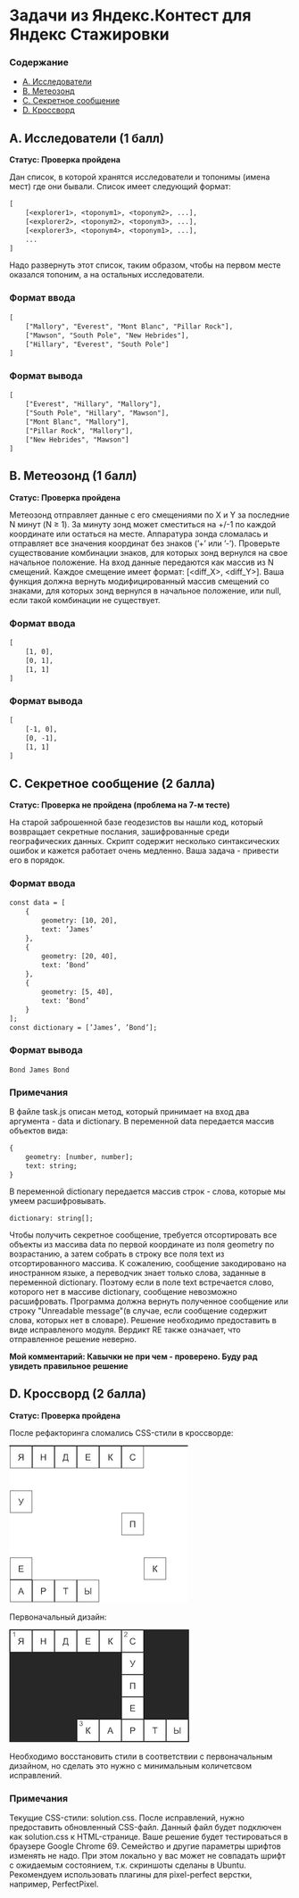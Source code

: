 # Задачи из Яндекс.Контест для Яндекс Стажировки

### Содержание

* [А. Исследователи](#explorers)
* [В. Метеозонд](#meteosond)
* [С. Секретное сообщение](#secret)
* [D. Кроссворд](#crossword)

<a name="explorers">

## A. Исследователи (1 балл)

</a>

**Статус: Проверка пройдена**

Дан список, в которой хранятся исследователи и топонимы (имена мест) где они бывали. Список имеет следующий формат:

    [  
        [<explorer1>, <toponym1>, <toponym2>, ...],  
        [<explorer2>, <toponym2>, <toponym3>, ...],  
        [<explorer3>, <toponym4>, <toponym1>, ...],  
        ...  
    ]

Надо развернуть этот список, таким образом, чтобы на первом месте оказался топоним, а на остальных исследователи.

### Формат ввода

    [  
        ["Mallory", "Everest", "Mont Blanc", "Pillar Rock"],  
        ["Mawson", "South Pole", "New Hebrides"],  
        ["Hillary", "Everest", "South Pole"]  
    ]

### Формат вывода

    [  
        ["Everest", "Hillary", "Mallory"],  
        ["South Pole", "Hillary", "Mawson"],  
        ["Mont Blanc", "Mallory"],  
        ["Pillar Rock", "Mallory"],  
        ["New Hebrides", "Mawson"]  
    ]

<a name="meteosond">

## B. Метеозонд (1 балл)

</a>

**Статус: Проверка пройдена**

Метеозонд отправляет данные с его смещениями по X и Y за последние N минут (N ≥ 1). За минуту зонд может сместиться на +/-1 по каждой координате или остаться на месте.
Аппаратура зонда сломалась и отправляет все значения координат без знаков (’+’ или ’-’). 
Проверьте существование комбинации знаков, для которых зонд вернулся на свое начальное положение.
На вход данные передаются как массив из N смещений. Каждое смещение имеет формат: [<diff_X>, <diff_Y>].
Ваша функция должна вернуть модифицированный массив смещений со знаками, для которых зонд вернулся в начальное положение, или null, если такой комбинации не существует.

### Формат ввода

    [  
        [1, 0],  
        [0, 1],  
        [1, 1]  
    ]

### Формат вывода

    [  
        [-1, 0],  
        [0, -1],  
        [1, 1]  
    ]

<a name="secret">

## C. Секретное сообщение (2 балла)

</a>

**Статус: Проверка не пройдена (проблема на 7-м тесте)**

На старой заброшенной базе геодезистов вы нашли код, который возвращает секретные послания, зашифрованные среди географических данных. Скрипт содержит несколько синтаксических ошибок и кажется работает очень медленно. Ваша задача - привести его в порядок.

### Формат ввода

    const data = [  
        {  
            geometry: [10, 20],  
            text: ’James’  
        },  
        {  
            geometry: [20, 40],  
            text: ’Bond’  
        },  
        {  
            geometry: [5, 40],  
            text: ’Bond’  
        }  
    ];  
    const dictionary = [’James’, ’Bond’];

### Формат вывода

    Bond James Bond

### Примечания

В файле task.js описан метод, который принимает на вход два аргумента - data и dictionary. В переменной data передается массив объектов вида:

    {  
        geometry: [number, number];  
        text: string;  
    }

В переменной dictionary передается массив строк - слова, которые мы умеем расшифровывать.

    dictionary: string[];

Чтобы получить секретное сообщение, требуется отсортировать все объекты из массива data по первой координате из поля geometry по возрастанию, а затем собрать в строку все поля text из отсортированного массива.
К сожалению, сообщение закодировано на иностранном языке, а переводчик знает только слова, заданные в переменной dictionary. Поэтому если в поле text встречается слово, которого нет в массиве dictionary, сообщение невозможно расшифровать.
Программа должна вернуть полученное сообщение или строку "Unreadable message"(в случае, если сообщение содержит слова, которых нет в словаре).
Решение необходимо предоставить в виде исправленого модуля.
Вердикт RE также означает, что отправленное решение неверно.

**Мой комментарий: Кавычки не при чем - проверено. Буду рад увидеть правильное решение**

<a name="crossword">

## D. Кроссворд (2 балла)

</a>

**Статус: Проверка пройдена**

После рефакторинга сломались CSS-стили в кроссворде:

![after-refactoring](afterRefactoring.png)

Первоначальный дизайн:

![first-design](firstDesign.png)

Необходимо восстановить стили в соответствии с первоначальным дизайном, но сделать это нужно с минимальным количетсвом исправлений.

### Примечания
Текущие CSS-стили: solution.css.
После исправлений, нужно предоставить обновленный CSS-файл. Данный файл будет подключен как solution.css к HTML-странице.
Ваше решение будет тестироваться в браузере Google Chrome 69. Семейство и другие параметры шрифтов изменять не надо. При этом локально у вас может не совпадать шрифт с ожидаемым состоянием, т.к. скриншоты сделаны в Ubuntu.
Рекомендуем использовать плагины для pixel-perfect верстки, например, PerfectPixel.